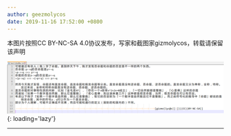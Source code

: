 ```yaml
---
author: geezmolycos
date: 2019-11-16 17:52:00 +0800
---
```


本图片按照CC BY-NC-SA 4.0协议发布，写家和截图家gizmolycos，转载请保留该声明

![](/images/qq-zone/2019-11-16-proposition.png){: loading='lazy'}

---
